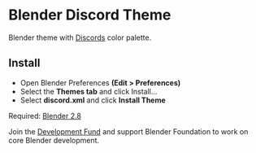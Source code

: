 # Blender Discord Theme
Blender theme with [Discords](https://discordapp.com) color palette.

## Install
* Open Blender Preferences **(Edit > Preferences)**
* Select the **Themes tab** and click Install…
* Select **discord.xml** and click **Install Theme**

Required: [Blender 2.8](https://www.blender.org/download/)

Join the [Development Fund](https://fund.blender.org) and support Blender Foundation to work on core Blender development.
